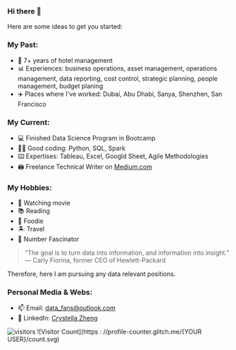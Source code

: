 ### Hi there 👋

<!--
**icezyf/icezyf** is a ✨ _special_ ✨ repository because its `README.md` (this file) appears on your GitHub profile.

Here are some ideas to get you started:

- 🔭 I’m currently working on ...
- 🌱 I’m currently learning ...
- 👯 I’m looking to collaborate on ...
- 🤔 I’m looking for help with ...
- 💬 Ask me about ...
- 📫 How to reach me: ...
- 😄 Pronouns: ...
- ⚡ Fun fact: ...
-->
Here are some ideas to get you started:

### **My Past:** ###
- 🏨  7+ years of hotel management
- 📊 Experiences: business operations, asset management, operations management, data reporting, cost control, strategic planning, people management, budget planing
- ✈️  Places where I've worked: Dubai, Abu Dhabi, Sanya, Shenzhen, San Francisco

### **My Current:** ###
- 💻 Finished Data Science Program in Bootcamp
- 👩‍💻 Good coding: Python, SQL, Spark
- ⌨️ Expertises: Tableau, Excel, Googld Sheet, Agile Methodologies 
- 🖨 Freelance Technical Writer on [Medium.com](https://medium.com/@crystellazheng)

### **My Hobbies:** ###
- 🎦 Watching movie
- 📚 Reading
- 🥗 Foodie
- 🏝 Travel
- 🔢 Number Fascinator 


> “The goal is to turn data into information, and information into insight.”
— Carly Fiorina, former CEO of Hewlett-Packard

Therefore, here I am pursuing any data relevant positions. 

### **Personal Media & Webs:** ###
- 📫 Email: data_fans@outlook.com
- 📝 LinkedIn: [Crystella Zheng](www.linkedin.com/in/crystellazheng)

![visitors](https://visitor-badge.glitch.me/badge?page_id=page.id&left_color=green&right_color=red)
![Visitor Count](https : //profile-counter.glitch.me/{YOUR USER}/count.svg)

